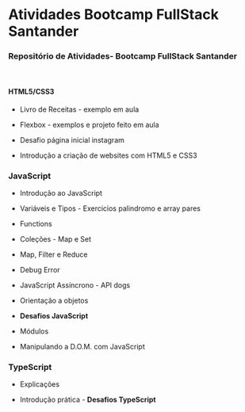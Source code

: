 # Atividades Bootcamp FullStack Santander

### Repositório de Atividades- Bootcamp FullStack Santander
<br>

#### HTML5/CSS3
- Livro de Receitas - exemplo em aula

- Flexbox - exemplos e projeto feito em aula

- Desafio página inicial instagram

- Introdução a criação de websites com HTML5 e CSS3

### JavaScript

- Introdução ao JavaScript

- Variáveis e Tipos - Exercicios palindromo e array pares

- Functions

- Coleções - Map e Set

- Map, Filter e Reduce

- Debug Error

- JavaScript Assíncrono - API dogs

- Orientação a objetos

- **Desafios JavaScript**

- Módulos

- Manipulando a D.O.M. com JavaScript

### TypeScript

- Explicações

- Introdução prática - **Desafios TypeScript**
